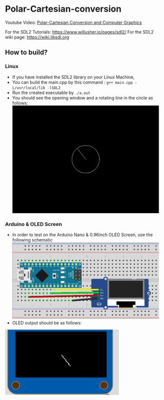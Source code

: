 # Polar-Cartesian-conversion

Youtube Video:
[Polar-Cartesian Conversion and Computer Graphics](https://www.youtube.com/watch?v=20dDkPfnKhQ)

For the SDL2 Tutorials: https://www.willusher.io/pages/sdl2/
For the SDL2 wiki page: https://wiki.libsdl.org


## How to build?
### Linux

- If you have installed the SDL2 library on your Linux Machine,
- You can build the main.cpp by this command : `g++ main.cpp -L/usr/local/lib -lSDL2`
- Run the created executable by `./a.out`
- You should see the opening window and a rotating line in the circle as follows:
![](https://github.com/ArduinoHocam/Polar-Cartesian-conversion/blob/main/example_SDL2_output.gif)


### Arduino & OLED Screen

- In order to test on the Arduino Nano & 0.96inch OLED Screen, use the following schematic
![](https://github.com/ArduinoHocam/Polar-Cartesian-conversion/blob/main/arduino-oled-display-connections.png)
- OLED output should be as follows:

![](https://github.com/ArduinoHocam/Polar-Cartesian-conversion/blob/main/oled_example_output.gif)

